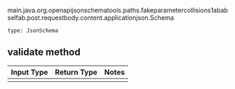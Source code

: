 main.java.org.openapijsonschematools.paths.fakeparametercollisions1ababselfab.post.requestbody.content.applicationjson.Schema
```
type: JsonSchema
```

## validate method
Input Type | Return Type | Notes
------------ | ------------- | -------------
 |  |
